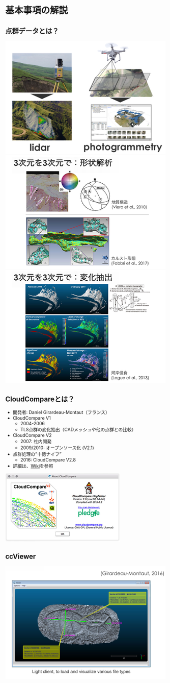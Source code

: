 # 基本事項の解説

## 点群データとは？
![CloudCompare](./pic/1.png)
![CloudCompare](./pic/2.png)
![CloudCompare](./pic/3.png)

## CloudCompareとは？
* 開発者: Daniel Girardeau-Montaut（フランス）
* CloudCompare V1
	- 2004-2006
	- TLS点群の変化抽出（CADメッシュや他の点群との比較）
* CloudCompare V2
	- 2007: 社内開発
	- 2009/2010: オープンソース化 (V2.1)
* 点群処理の”十徳ナイフ”
	- 2016: CloudCompare V2.8
* 詳細は、[Wiki](http://www.cloudcompare.org/doc/wiki)を参照

![CloudCompare](./pic/4.png)

## ccViewer
![CloudCompare](./pic/5.png)
